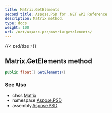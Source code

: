 ```yaml
---
title: Matrix.GetElements
second_title: Aspose.PSD for .NET API Reference
description: Matrix method. 
type: docs
weight: 100
url: /net/aspose.psd/matrix/getelements/
---
```

{{< psd/tize >}}
## Matrix.GetElements method

```csharp
public float[] GetElements()
```

### See Also

* class [Matrix](../)
* namespace [Aspose.PSD](../../matrix/)
* assembly [Aspose.PSD](../../../)


